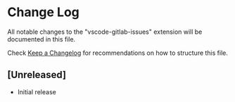 # Change Log

All notable changes to the "vscode-gitlab-issues" extension will be documented in this file.

Check [Keep a Changelog](http://keepachangelog.com/) for recommendations on how to structure this file.

## [Unreleased]

- Initial release